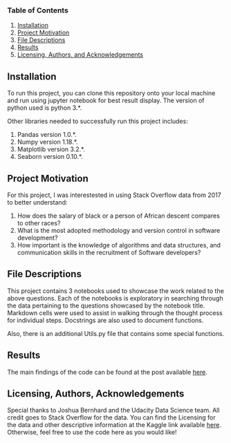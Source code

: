 
### Table of Contents

1. [Installation](#installation)
2. [Project Motivation](#motivation)
3. [File Descriptions](#files)
4. [Results](#results)
5. [Licensing, Authors, and Acknowledgements](#licensing)

## Installation <a name="installation"></a>

To run this project, you can clone this repository onto your local machine and run using jupyter notebook for best result display. The version of python used is python 3.*. 

Other libraries needed to successfully run this project includes:

1. Pandas version 1.0.*.
2. Numpy version 1.18.*.
3. Matplotlib version 3.2.*.
4. Seaborn version 0.10.*.


## Project Motivation<a name="motivation"></a>

For this project, I was interestested in using Stack Overflow data from 2017 to better understand:

1. How does the salary of black or a person of African descent compares to other races?
2. What is the most adopted methodology and version control in software development?
3. How important is the knowledge of algorithms and data structures, and communication skills in the recruitment of Software developers? 



## File Descriptions <a name="files"></a>

This project contains 3 notebooks used to showcase the work related to the above questions.  Each of the notebooks is exploratory in searching through the data pertaining to the questions showcased by the notebook title.  Markdown cells were used to assist in walking through the thought process for individual steps. Docstrings are also used to document functions.  

Also, there is an additional Utils.py file that contains some special functions.

## Results<a name="results"></a>

The main findings of the code can be found at the post available [here]().

## Licensing, Authors, Acknowledgements<a name="licensing"></a>

Special thanks to Joshua Bernhard and the Udacity Data Science team. All credit goes to Stack Overflow for the data.  You can find the Licensing for the data and other descriptive information at the Kaggle link available [here](https://www.kaggle.com/stackoverflow/so-survey-2017/data).  Otherwise, feel free to use the code here as you would like! 

